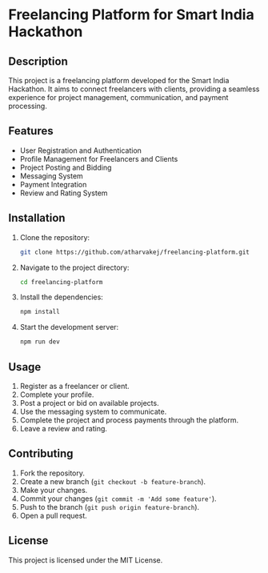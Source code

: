 # Freelancing Platform for Smart India Hackathon

## Description
This project is a freelancing platform developed for the Smart India Hackathon. It aims to connect freelancers with clients, providing a seamless experience for project management, communication, and payment processing.

## Features
- User Registration and Authentication
- Profile Management for Freelancers and Clients
- Project Posting and Bidding
- Messaging System
- Payment Integration
- Review and Rating System

## Installation
1. Clone the repository:
    ```sh
    git clone https://github.com/atharvakej/freelancing-platform.git
    ```
2. Navigate to the project directory:
    ```sh
    cd freelancing-platform
    ```
3. Install the dependencies:
    ```sh
    npm install
    ```
4. Start the development server:
    ```sh
    npm run dev
    ```

## Usage
1. Register as a freelancer or client.
2. Complete your profile.
3. Post a project or bid on available projects.
4. Use the messaging system to communicate.
5. Complete the project and process payments through the platform.
6. Leave a review and rating.

## Contributing
1. Fork the repository.
2. Create a new branch (`git checkout -b feature-branch`).
3. Make your changes.
4. Commit your changes (`git commit -m 'Add some feature'`).
5. Push to the branch (`git push origin feature-branch`).
6. Open a pull request.

## License
This project is licensed under the MIT License.